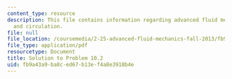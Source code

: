 ```yaml
---
content_type: resource
description: This file contains information regarding advanced fluid mechanics, vorticity
  and circulation.
file: null
file_location: /coursemedia/2-25-advanced-fluid-mechanics-fall-2013/fb9a43a9ba8ced67b13ef4a8e3918b4e_MIT2_25F13_Solution10.02.pdf
file_type: application/pdf
resourcetype: Document
title: Solution to Problem 10.2
uid: fb9a43a9-ba8c-ed67-b13e-f4a8e3918b4e
---
```

